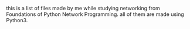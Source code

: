 this is a list of files made by me while studying networking from Foundations of Python Network Programming. all of them are made using Python3.
